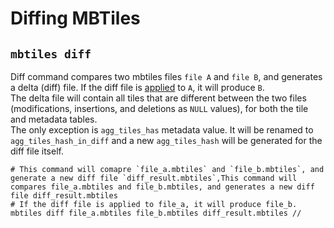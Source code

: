 # Diffing MBTiles

## `mbtiles diff`

Diff command compares two mbtiles files `file A` and `file B`, and generates a delta (diff) file. If the diff file is [applied](mbtiles-copy.md#mbtiles-apply-patch) to `A`, it will produce `B`.  
The delta file will contain all tiles that are different between the two files (modifications, insertions, and deletions as `NULL` values), for both the tile and metadata tables.  
The only exception is `agg_tiles_has` metadata value. It will be renamed to `agg_tiles_hash_in_diff` and a new `agg_tiles_hash` will be generated for the diff file itself.

```shell
# This command will comapre `file_a.mbtiles` and `file_b.mbtiles`, and generate a new diff file `diff_result.mbtiles`,This command will compares file_a.mbtiles and file_b.mbtiles, and generates a new diff file diff_result.mbtiles 
# If the diff file is applied to file_a, it will produce file_b. 
mbtiles diff file_a.mbtiles file_b.mbtiles diff_result.mbtiles // 
``` 
